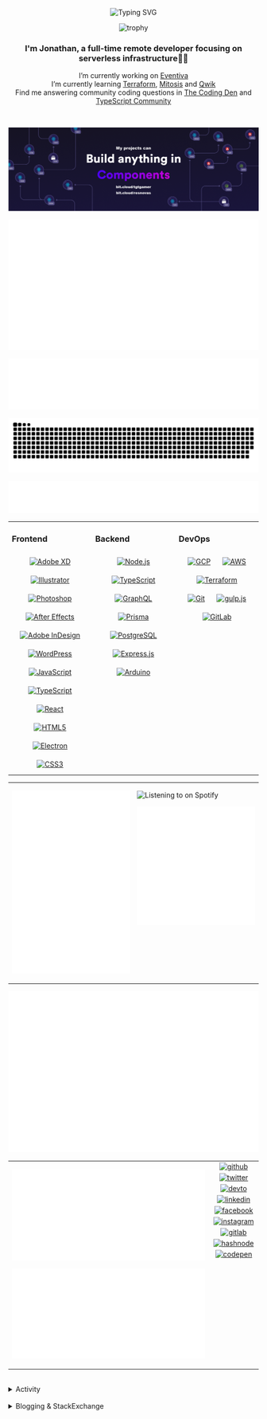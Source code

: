 <div align="center">

![Typing SVG](https://readme-typing-svg.demolab.com?font=Fira+Code&pause=1000&color=1AA9F7¢er=true&vCenter=true&width=275&lines=%3C+%F0%9F%91%8B+Hola%2C+World!+%3E;%3C+%F0%9F%91%8B+Hello%2C+World!+%3E;%3C+%F0%9F%91%8B+Bonjour%2C+World!+%3E;%3C+%F0%9F%91%8B+Welcome%2C+World+%3E)

</div>

<div align="center">

![trophy](https://github-profile-trophy.vercel.app/?username=tgtgamer&no-bg=true&no-frame=true&column=-1&margin-w=15)

</div>  
  
<div align="center">
  
###  I'm Jonathan, a full-time remote developer focusing on serverless infrastructure👨‍💻

I’m currently working on [Eventiva](https://github.com/eventiva/eventiva) </br>
I’m currently learning [Terraform](https://www.terraform.io/), [Mitosis](https://mitosis.builder.io/) and [Qwik](https://qwik.builder.io/) </br>
Find me answering community coding questions in [The Coding Den](https://discord.com/invite/code) and [TypeScript Community](https://discord.gg/typescript)

</div>
<br/>

<div align="center">

[![bit.cloud](./assets/Bit.cloud.png)](https://bit.cloud/tgtgamer)

</div>

<div align="center">

![Metrics](metrics/section-intro.svg)

</div>

<div align="center">

![Metrics](metrics/section-habbits.svg)

<picture>
  <source media="(prefers-color-scheme: dark)" srcset="games/github-snake-dark.svg" />
  <source media="(prefers-color-scheme: light)" srcset="games/github-snake.svg" />
  <img alt="github-snake" src="games/github-snake.svg" />
</picture>

![Metrics](metrics/section-languages.svg)

</div>

<table><tr><td valign="top" width="33%">

### Frontend

<div align="center">  
<a href="https://www.adobe.com/in/products/xd.html" target="_blank"><img style="margin: 10px" src="https://profilinator.rishav.dev/skills-assets/adobexd.png" alt="Adobe XD" height="50" /></a>  
<a href="https://www.adobe.com/in/products/illustrator.html" target="_blank"><img style="margin: 10px" src="https://profilinator.rishav.dev/skills-assets/adobe_illustrator-icon.svg" alt="Illustrator" height="50" /></a>  
<a href="https://www.adobe.com/in/products/photoshop.html" target="_blank"><img style="margin: 10px" src="https://profilinator.rishav.dev/skills-assets/photoshop-plain.svg" alt="Photoshop" height="50" /></a>  
<a href="https://www.adobe.com/in/products/aftereffects.html" target="_blank"><img style="margin: 10px" src="https://profilinator.rishav.dev/skills-assets/aftereffects.png" alt="After Effects" height="50" /></a>  
<a href="https://www.adobe.com/in/products/indesign.html" target="_blank"><img style="margin: 10px" src="https://profilinator.rishav.dev/skills-assets/adobeindesign.svg" alt="Adobe InDesign" height="50" /></a>  
<a href="https://wordpress.com/" target="_blank"><img style="margin: 10px" src="https://profilinator.rishav.dev/skills-assets/wordpress.png" alt="WordPress" height="50" /></a>  
<a href="https://www.javascript.com/" target="_blank"><img style="margin: 10px" src="https://profilinator.rishav.dev/skills-assets/javascript-original.svg" alt="JavaScript" height="50" /></a>  
<a href="https://www.typescriptlang.org/" target="_blank"><img style="margin: 10px" src="https://profilinator.rishav.dev/skills-assets/typescript-original.svg" alt="TypeScript" height="50" /></a>  
<a href="https://reactjs.org/" target="_blank"><img style="margin: 10px" src="https://profilinator.rishav.dev/skills-assets/react-original-wordmark.svg" alt="React" height="50" /></a>  
<a href="https://en.wikipedia.org/wiki/HTML5" target="_blank"><img style="margin: 10px" src="https://profilinator.rishav.dev/skills-assets/html5-original-wordmark.svg" alt="HTML5" height="50" /></a>  
<a href="https://www.electronjs.org/" target="_blank"><img style="margin: 10px" src="https://profilinator.rishav.dev/skills-assets/electron-original.svg" alt="Electron" height="50" /></a>  
<a href="https://www.w3schools.com/css/" target="_blank"><img style="margin: 10px" src="https://profilinator.rishav.dev/skills-assets/css3-original-wordmark.svg" alt="CSS3" height="50" /></a>  
</div>

</td><td valign="top" width="33%">

### Backend

<div align="center">  
<a href="https://nodejs.org/" target="_blank"><img style="margin: 10px" src="https://profilinator.rishav.dev/skills-assets/nodejs-original-wordmark.svg" alt="Node.js" height="50" /></a>  
<a href="https://www.typescriptlang.org/" target="_blank"><img style="margin: 10px" src="https://profilinator.rishav.dev/skills-assets/typescript-original.svg" alt="TypeScript" height="50" /></a>  
<a href="https://graphql.org/" target="_blank"><img style="margin: 10px" src="https://profilinator.rishav.dev/skills-assets/graphql.png" alt="GraphQL" height="50" /></a>  
<a href="https://www.prisma.io/" target="_blank"><img style="margin: 10px" src="https://profilinator.rishav.dev/skills-assets/prisma.png" alt="Prisma" height="50" /></a>  
<a href="https://www.postgresql.org/" target="_blank"><img style="margin: 10px" src="https://profilinator.rishav.dev/skills-assets/postgresql-original-wordmark.svg" alt="PostgreSQL" height="50" /></a>  
<a href="https://expressjs.com/" target="_blank"><img style="margin: 10px" src="https://profilinator.rishav.dev/skills-assets/express-original-wordmark.svg" alt="Express.js" height="50" /></a>  
<a href="https://www.arduino.cc/" target="_blank"><img style="margin: 10px" src="https://profilinator.rishav.dev/skills-assets/arduino.png" alt="Arduino" height="50" /></a>  
</div>

</td><td valign="top" width="33%">

### DevOps

<div align="center">  
<a href="https://cloud.google.com/" target="_blank"><img style="margin: 10px" src="https://profilinator.rishav.dev/skills-assets/google_cloud-icon.svg" alt="GCP" height="50" /></a>  
<a href="https://aws.amazon.com/" target="_blank"><img style="margin: 10px" src="https://profilinator.rishav.dev/skills-assets/amazonwebservices-original-wordmark.svg" alt="AWS" height="50" /></a>  
<a href="https://www.terraform.io/" target="_blank"><img style="margin: 10px" src="https://profilinator.rishav.dev/skills-assets/terraformio-icon.svg" alt="Terraform" height="50" /></a>  
<a href="https://github.com/" target="_blank"><img style="margin: 10px" src="https://profilinator.rishav.dev/skills-assets/git-scm-icon.svg" alt="Git" height="50" /></a>  
<a href="https://gulpjs.com/" target="_blank"><img style="margin: 10px" src="https://profilinator.rishav.dev/skills-assets/gulp-plain.svg" alt="gulp.js" height="50" /></a>  
<a href="https://about.gitlab.com/" target="_blank"><img style="margin: 10px" src="https://profilinator.rishav.dev/skills-assets/gitlab.svg" alt="GitLab" height="50" /></a>  
</div>

</td></tr></table>

<table style="border: none;"><tr style="border: none;"><td valign="top" width="50%" style="border: none;">

![Metrics](metrics/section-sponsors.svg)

</td><td valign="top" width="50%" style="border: none;">

![Listening to on Spotify](https://spotify-github-profile.vercel.app/api/view?uid=21xc6lko2t6sn466piiwtnhuq&cover_image=true&theme=novatorem&bar_color_cover=true)

![Metrics](metrics/section-leetcode.svg)

</td></tr></table>

![Metrics](metrics/section-achievements.svg)


<table style="border: none;"><tr style="border: none;"><td valign="top" width="80%" style="border: none;">

![Metrics](metrics/section-code.svg)

![Metrics](metrics/section-followup.svg)


</td><td valign="top" width="20%" style="border: none;">

<div align="center">

<a href="https://github.com/TGTGamer" target="_blank">
<img src=https://img.shields.io/badge/github-%2324292e.svg?&style=for-the-badge&logo=github&logoColor=white alt=github style="margin-bottom: 5px;" />
</a>

<a href="https://twitter.com/TGTGamer" target="_blank">
<img src=https://img.shields.io/badge/twitter-%2300acee.svg?&style=for-the-badge&logo=twitter&logoColor=white alt=twitter style="margin-bottom: 5px;" />
</a>

<a href="https://dev.to/TGTGamer" target="_blank">
<img src=https://img.shields.io/badge/dev.to-%2308090A.svg?&style=for-the-badge&logo=dev.to&logoColor=white alt=devto style="margin-bottom: 5px;" />
</a>

<a href="https://linkedin.com/in/tgtgamer" target="_blank">
<img src=https://img.shields.io/badge/linkedin-%231E77B5.svg?&style=for-the-badge&logo=linkedin&logoColor=white alt=linkedin style="margin-bottom: 5px;" />
</a>

<a href="https://www.facebook.com/jonathanstevens144" target="_blank">
<img src=https://img.shields.io/badge/facebook-%232E87FB.svg?&style=for-the-badge&logo=facebook&logoColor=white alt=facebook style="margin-bottom: 5px;" />
</a>

<a href="https://instagram.com/tgtgamer" target="_blank">
<img src=https://img.shields.io/badge/instagram-%23000000.svg?&style=for-the-badge&logo=instagram&logoColor=white alt=instagram style="margin-bottom: 5px;" />
</a>

<a href="https://gitlab.com/TGTGamer" target="_blank">
<img src=https://img.shields.io/badge/gitlab-330F63.svg?&style=for-the-badge&logo=gitlab&logoColor=white alt=gitlab style="margin-bottom: 5px;" />
</a>

<a href="https://hashnode.com/@TGTGamer" target="_blank">
<img src=https://img.shields.io/badge/hashnode-%232962FF.svg?&style=for-the-badge&logo=hashnode&logoColor=white alt=hashnode style="margin-bottom: 5px;" />
</a>

<a href="https://codepen.com/TGTGamer" target="_blank">
<img src=https://img.shields.io/badge/codepen-%23131417.svg?&style=for-the-badge&logo=codepen&logoColor=white alt=codepen style="margin-bottom: 5px;" />
</a>  
</div>

</td></tr></table>

<br/>

<details><summary> Activity </summary>
  
<table><tr><td valign="top" width="50%">

<!--START_SECTION:activity-->

1. 🎉 Merged PR [#95](https://github.com/Eventiva/Eventiva/pull/95) in [Eventiva/Eventiva](https://github.com/Eventiva/Eventiva)
2. 💪 Opened PR [#95](https://github.com/Eventiva/Eventiva/pull/95) in [Eventiva/Eventiva](https://github.com/Eventiva/Eventiva)
3. 🎉 Merged PR [#94](https://github.com/Eventiva/Eventiva/pull/94) in [Eventiva/Eventiva](https://github.com/Eventiva/Eventiva)
4. 💪 Opened PR [#94](https://github.com/Eventiva/Eventiva/pull/94) in [Eventiva/Eventiva](https://github.com/Eventiva/Eventiva)
5. ❌ Closed PR [#93](https://github.com/Eventiva/Eventiva/pull/93) in [Eventiva/Eventiva](https://github.com/Eventiva/Eventiva)
6. 🗣 Commented on [#92](https://github.com/Eventiva/Eventiva/pull/92#issuecomment-1865232844) in [Eventiva/Eventiva](https://github.com/Eventiva/Eventiva)
7. ❌ Closed PR [#92](https://github.com/Eventiva/Eventiva/pull/92) in [Eventiva/Eventiva](https://github.com/Eventiva/Eventiva)
8. 🗣 Commented on [#91](https://github.com/Eventiva/Eventiva/pull/91#issuecomment-1865231969) in [Eventiva/Eventiva](https://github.com/Eventiva/Eventiva)
9. ❌ Closed PR [#91](https://github.com/Eventiva/Eventiva/pull/91) in [Eventiva/Eventiva](https://github.com/Eventiva/Eventiva)
10. 🗣 Commented on [#8263](https://github.com/teambit/bit/issues/8263#issuecomment-1856032193) in [teambit/bit](https://github.com/teambit/bit)
11. 🗣 Commented on [#8263](https://github.com/teambit/bit/issues/8263#issuecomment-1855751523) in [teambit/bit](https://github.com/teambit/bit)
12. ❗ Opened issue [#283](https://github.com/di-sukharev/opencommit/issues/283) in [di-sukharev/opencommit](https://github.com/di-sukharev/opencommit)
13. 🗣 Commented on [#8261](https://github.com/teambit/bit/issues/8261#issuecomment-1854522515) in [teambit/bit](https://github.com/teambit/bit)
14. 🗣 Commented on [#8261](https://github.com/teambit/bit/issues/8261#issuecomment-1853612965) in [teambit/bit](https://github.com/teambit/bit)
15. 🎉 Merged PR [#84](https://github.com/Eventiva/Eventiva/pull/84) in [Eventiva/Eventiva](https://github.com/Eventiva/Eventiva)
16. 🎉 Merged PR [#85](https://github.com/Eventiva/Eventiva/pull/85) in [Eventiva/Eventiva](https://github.com/Eventiva/Eventiva)
17. 🎉 Merged PR [#87](https://github.com/Eventiva/Eventiva/pull/87) in [Eventiva/Eventiva](https://github.com/Eventiva/Eventiva)
18. 🎉 Merged PR [#88](https://github.com/Eventiva/Eventiva/pull/88) in [Eventiva/Eventiva](https://github.com/Eventiva/Eventiva)
19. 💪 Opened PR [#88](https://github.com/Eventiva/Eventiva/pull/88) in [Eventiva/Eventiva](https://github.com/Eventiva/Eventiva)
20. 💪 Opened PR [#87](https://github.com/Eventiva/Eventiva/pull/87) in [Eventiva/Eventiva](https://github.com/Eventiva/Eventiva)
21. 🎉 Merged PR [#86](https://github.com/Eventiva/Eventiva/pull/86) in [Eventiva/Eventiva](https://github.com/Eventiva/Eventiva)
22. 💪 Opened PR [#85](https://github.com/Eventiva/Eventiva/pull/85) in [Eventiva/Eventiva](https://github.com/Eventiva/Eventiva)
23. ❌ Closed PR [#83](https://github.com/Eventiva/Eventiva/pull/83) in [Eventiva/Eventiva](https://github.com/Eventiva/Eventiva)
24. ❌ Closed PR [#82](https://github.com/Eventiva/Eventiva/pull/82) in [Eventiva/Eventiva](https://github.com/Eventiva/Eventiva)
25. ❌ Closed PR [#81](https://github.com/Eventiva/Eventiva/pull/81) in [Eventiva/Eventiva](https://github.com/Eventiva/Eventiva)
26. 🎉 Merged PR [#80](https://github.com/Eventiva/Eventiva/pull/80) in [Eventiva/Eventiva](https://github.com/Eventiva/Eventiva)
27. 🎉 Merged PR [#79](https://github.com/Eventiva/Eventiva/pull/79) in [Eventiva/Eventiva](https://github.com/Eventiva/Eventiva)
28. 💪 Opened PR [#80](https://github.com/Eventiva/Eventiva/pull/80) in [Eventiva/Eventiva](https://github.com/Eventiva/Eventiva)
29. 💪 Opened PR [#79](https://github.com/Eventiva/Eventiva/pull/79) in [Eventiva/Eventiva](https://github.com/Eventiva/Eventiva)
30. ❌ Closed PR [#78](https://github.com/Eventiva/Eventiva/pull/78) in [Eventiva/Eventiva](https://github.com/Eventiva/Eventiva)
31. ❌ Closed PR [#68](https://github.com/Eventiva/Eventiva/pull/68) in [Eventiva/Eventiva](https://github.com/Eventiva/Eventiva)
32. 🎉 Merged PR [#76](https://github.com/Eventiva/Eventiva/pull/76) in [Eventiva/Eventiva](https://github.com/Eventiva/Eventiva)
33. 🎉 Merged PR [#77](https://github.com/Eventiva/Eventiva/pull/77) in [Eventiva/Eventiva](https://github.com/Eventiva/Eventiva)
34. 💪 Opened PR [#76](https://github.com/Eventiva/Eventiva/pull/76) in [Eventiva/Eventiva](https://github.com/Eventiva/Eventiva)
<!--END_SECTION:activity-->

</td></tr></table></details>

<br/>

<details>
 <summary> Blogging & StackExchange </summary>
  
<!-- BLOG-POST-LIST:START -->
- [PDF-Lib - React Native - Embed Images - image.scaleToFit Error Thrown](https://stackoverflow.com/questions/75745732/pdf-lib-react-native-embed-images-image-scaletofit-error-thrown)
- [Tensorflow React - Error: modelWeightsID must be a number or number array when import](https://stackoverflow.com/questions/74309939/tensorflow-react-error-modelweightsid-must-be-a-number-or-number-array-when-i)
- [Answer by Jonathan Stevens for Fetch status on audio stream - HTTP Response](https://stackoverflow.com/questions/67752301/fetch-status-on-audio-stream-http-response/67757137#67757137)
- [Fetch status on audio stream - HTTP Response](https://stackoverflow.com/questions/67752301/fetch-status-on-audio-stream-http-response)
- [Github Actions detect author_association](https://stackoverflow.com/questions/63188674/github-actions-detect-author-association)
- [Answer by Jonathan Stevens for React styling - Overflow issues - Expo &amp; Electron single workflow](https://stackoverflow.com/questions/59939824/react-styling-overflow-issues-expo-electron-single-workflow/59941715#59941715)
- [React styling - Overflow issues - Expo &amp; Electron single workflow](https://stackoverflow.com/questions/59939824/react-styling-overflow-issues-expo-electron-single-workflow)
- [React WebkitAppRegion Warnings](https://stackoverflow.com/questions/59870837/react-webkitappregion-warnings)
- [Dialogflow &amp; Express -- Fulfilment](https://stackoverflow.com/questions/57964582/dialogflow-express-fulfilment)
- [Answer by Jonathan Stevens for SVG Changing specific colour - CSS &amp; JS](https://stackoverflow.com/questions/51461082/svg-changing-specific-colour-css-js/51467484#51467484)
- [SVG Changing specific colour - CSS &amp; JS](https://stackoverflow.com/questions/51461082/svg-changing-specific-colour-css-js)
- [Complex Wireframe to solid for use in Autodesk 2018](https://stackoverflow.com/questions/47948929/complex-wireframe-to-solid-for-use-in-autodesk-2018)
- [Cookie based Redirection using Javascript](https://stackoverflow.com/questions/47686107/cookie-based-redirection-using-javascript)
- [How to make the bot know if its messaged someone before? C# based SteamBot](https://stackoverflow.com/questions/44035406/how-to-make-the-bot-know-if-its-messaged-someone-before-c-sharp-based-steambot)
- [How to convert fs:path to variable](https://stackoverflow.com/questions/43879791/how-to-convert-fspath-to-variable)
<!-- BLOG-POST-LIST:END -->
  
</details>
<br />
